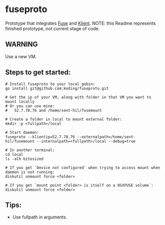 # fuseproto

Prototype that integrates [Fuse](https://github.com/bazil/fuse) and [Klient](https://github.com/koding/klient). NOTE: this Readme represents finished prototype, not current stage of code.

## WARNING

  Use a new VM.

## Steps to get started:

    # Install fuseproto to your local gobin:
    go install git@github.com:koding/fuseproto.git

    # Get the ip of your VM, along with folder in that VM you want to mount locally
    # Or you can use mine:
    #   52.7.78.76 and /home/sent-hil/fusemount

    # Create a folder in local to mount external folder:
    mkdir -p <fullpath>/local

    # Start daemon:
    fuseproto --klientip=52.7.78.76 --externalpath=/home/sent-hil/fusemount --internalpath=<fullpath>/local --debug=true

    # In another terminal:
    cd local
    ls -alh bitesized

    # If you get `Device not configured` when trying to access mount when daemon is not running:
    diskutil unmount force <folder>

    # If you get `mount point <folder> is itself on a OSXFUSE volume`:
    diskutil unmount force <folder>

## Tips:

  * Use fullpath in arguments.
